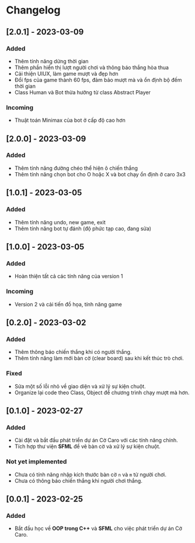 # Changelog

## [2.0.1] - 2023-03-09
### Added
- Thêm tính năng dừng thời gian
- Thêm phần hiển thị lượt người chơi và thông báo thắng hòa thua
- Cải thiện UIUX, làm game mượt và đẹp hơn
- Đổi fps của game thành 60 fps, đảm bảo mượt mà và ổn định bộ đếm thời gian
- Class Human và Bot thừa hưởng từ class Abstract Player

### Incoming
- Thuật toán Minimax của bot ở cấp độ cao hơn

## [2.0.0] - 2023-03-09
### Added
- Thêm tính năng đường chéo thể hiện ô chiến thắng
- Thêm tính năng chọn bot cho O hoặc X và bot chạy ổn định ở caro 3x3

## [1.0.1] - 2023-03-05
### Added
- Thêm tính năng undo, new game, exit
- Thêm tính năng bot tự đánh (độ phức tạp cao, đang sửa)

## [1.0.0] - 2023-03-05
### Added
- Hoàn thiện tất cả các tính năng của version 1

### Incoming
- Version 2 và cải tiến đồ họa, tính năng game

## [0.2.0] - 2023-03-02
### Added
- Thêm thông báo chiến thắng khi có người thắng.
- Thêm tính năng làm mới bàn cờ (clear board) sau khi kết thúc trò chơi.
  
### Fixed
- Sửa một số lỗi nhỏ về giao diện và xử lý sự kiện chuột.
- Organize lại code theo Class, Object để chương trình chạy mượt mà hơn.

## [0.1.0] - 2023-02-27
### Added
- Cài đặt và bắt đầu phát triển dự án Cờ Caro với các tính năng chính.
- Tích hợp thư viện **SFML** để vẽ bàn cờ và xử lý sự kiện chuột.

### Not yet implemented
- Chưa có tính năng nhập kích thước bàn cờ `n` và `m` từ người chơi.
- Chưa có thông báo chiến thắng khi người chơi thắng.

## [0.0.1] - 2023-02-25
### Added
- Bắt đầu học về **OOP trong C++** và **SFML** cho việc phát triển dự án Cờ Caro.
